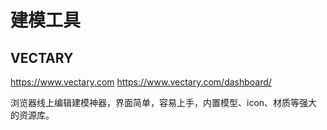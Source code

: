 # 建模工具

##  VECTARY

https://www.vectary.com
https://www.vectary.com/dashboard/

浏览器线上编辑建模神器，界面简单，容易上手，内置模型、icon、材质等强大的资源库。


